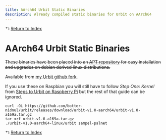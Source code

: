```yaml
---
title: AArch64 Urbit Static Binaries
description: Already compiled static binaries for Urbit on AArch64
---
```


↰ [Return to Index](index.md)

# AArch64 Urbit Static Binaries

~~These binaries have been placed into an [APT repository](Urbit_AArch64_APT_Repository.md) for easy installation and upgrades on debian derived linux distributions.~~

Available from [my Urbit github fork](https://github.com/botter-nidnul/urbit/releases/tag/urbit-v1.0-aarch64).

If you use these on Raspbian you will still have to follow *Step One: Kernel* from [Steps to Urbit on Raspberry Pi](Steps_to_Urbit_on_Raspberry_Pi.md) but the rest of that guide can be ignored.

```
curl -OL https://github.com/botter-nidnul/urbit/releases/download/urbit-v1.0-aarch64/urbit-v1.0-a169a.tar.gz
tar xzf urbit-v1.0-a169a.tar.gz
./urbit-v1.0-aarch64-linux/urbit sampel-palnet
```


↰ [Return to Index](index.md)
